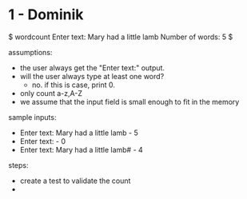 # 1 - Dominik

$ wordcount
Enter text: Mary had a little lamb
Number of words: 5
$

assumptions:
- the user always get the "Enter text:" output.
- will the user always type at least one word? 
    - no. if this is case, print 0.
- only count a-z,A-Z
- we assume that the input field is small enough to fit in the memory

sample inputs:
- Enter text: Mary had a little lamb - 5
- Enter text:  - 0
- Enter text: Mary had a little lamb# - 4

steps:
- create a test to validate the count
- 

